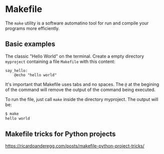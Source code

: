# Makefile

The `make` utility is a software automatino tool for run and compile your programs more efficiently.

## Basic examples

The classic "Hello World" on the terminal. Create a empty directory `myproject` containing a file `Makefile` with this content:

```
say_hello:
    @echo "hello world"
```

It's important that Makefile uses tabs and no spaces. The `@` at the begining of the command will remove the output of the command being executed.

To run the file, just call `make` inside the directory myproject. The output will be:

```bash
$ make
hello world
```

## Makefile tricks for Python projects

https://ricardoanderegg.com/posts/makefile-python-project-tricks/

